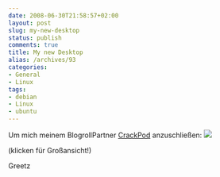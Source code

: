 ```yaml
---
date: 2008-06-30T21:58:57+02:00
layout: post
slug: my-new-desktop
status: publish
comments: true
title: My new Desktop
alias: /archives/93
categories:
- General
- Linux
tags:
- debian
- Linux
- ubuntu
---
```


Um mich meinem BlogrollPartner [CrackPod](http://crackpod.pytalhost.com/?p=36) anzuschließen:
[
![](http://farm4.static.flickr.com/3062/2625444521_91edcba14a.jpg?v=0)](http://farm4.static.flickr.com/3062/2625444521_91edcba14a_b.jpg)

(klicken für Großansicht!)

Greetz
